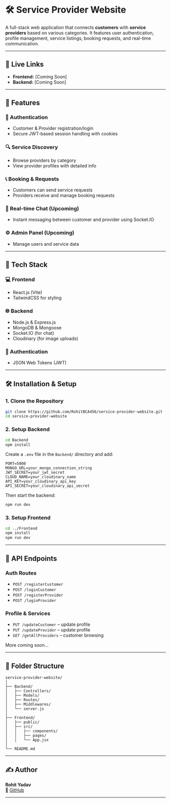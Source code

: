 # 🛠️ Service Provider Website

A full-stack web application that connects **customers** with **service providers** based on various categories. It features user authentication, profile management, service listings, booking requests, and real-time communication.

---

## 🔗 Live Links

- **Frontend:** [Coming Soon]
- **Backend:** [Coming Soon]

---

## 🚀 Features

### 👤 Authentication
- Customer & Provider registration/login
- Secure JWT-based session handling with cookies

### 🔍 Service Discovery
- Browse providers by category
- View provider profiles with detailed info

### 📞 Booking & Requests
- Customers can send service requests
- Providers receive and manage booking requests

### 💬 Real-time Chat (Upcoming)
- Instant messaging between customer and provider using Socket.IO

### ⚙️ Admin Panel (Upcoming)
- Manage users and service data

---

## 🧩 Tech Stack

### 💻 Frontend
- React.js (Vite)
- TailwindCSS for styling

### 🌐 Backend
- Node.js & Express.js
- MongoDB & Mongoose
- Socket.IO (for chat)
- Cloudinary (for image uploads)

### 🔐 Authentication
- JSON Web Tokens (JWT)

---

## 🛠️ Installation & Setup

### 1. Clone the Repository
```bash
git clone https://github.com/RohitBCA456/service-provider-website.git
cd service-provider-website
```

### 2. Setup Backend
```bash
cd Backend
npm install
```

Create a `.env` file in the `Backend/` directory and add:

```env
PORT=5000
MONGO_URL=your_mongo_connection_string
JWT_SECRET=your_jwt_secret
CLOUD_NAME=your_cloudinary_name
API_KEY=your_cloudinary_api_key
API_SECRET=your_cloudinary_api_secret
```

Then start the backend:
```bash
npm run dev
```

### 3. Setup Frontend
```bash
cd ../Frontend
npm install
npm run dev
```

---

## 🧪 API Endpoints

### Auth Routes
- `POST /registerCustomer`
- `POST /loginCustomer`
- `POST /registerProvider`
- `POST /loginProvider`

### Profile & Services
- `PUT /updateCustomer` – update profile
- `PUT /updateProvider` – update profile
- `GET /getAllProviders` – customer browsing

More coming soon...

---

## 📁 Folder Structure

```
service-provider-website/
│
├── Backend/
│   ├── Controllers/
│   ├── Models/
│   ├── Routes/
│   ├── Middlewares/
│   └── server.js
│
├── Frontend/
│   ├── public/
│   ├── src/
│   │   ├── components/
│   │   ├── pages/
│   │   └── App.jsx
│
└── README.md
```

---

## ✍️ Author

**Rohit Yadav**  
🔗 [GitHub](https://github.com/RohitBCA456)

---
